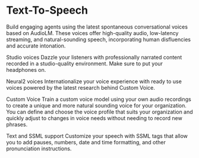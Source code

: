 # Text-To-Speech

Build engaging agents using the latest spontaneous conversational voices based on AudioLM. These voices offer high-quality audio, low-latency streaming, and natural-sounding speech, incorporating human disfluencies and accurate intonation.

Studio voices
Dazzle your listeners with professionally narrated content recorded in a studio-quality environment. Make sure to put your headphones on.

Neural2 voices
Internationalize your voice experience with ready to use voices powered by the latest research behind Custom Voice.

Custom Voice
Train a custom voice model using your own audio recordings to create a unique and more natural sounding voice for your organization. You can define and choose the voice profile that suits your organization and quickly adjust to changes in voice needs without needing to record new phrases.

Text and SSML support
Customize your speech with SSML tags that allow you to add pauses, numbers, date and time formatting, and other pronunciation instructions.
